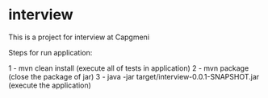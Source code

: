 # interview

This is a project for interview at Capgmeni

Steps for run application: 

1 - mvn clean install (execute all of tests in application)
2 - mvn package (close the package of jar)
3 - java -jar target/interview-0.0.1-SNAPSHOT.jar (execute the application)